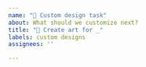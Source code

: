 ```yaml
---
name: "🎨 Custom design task"
about: What should we customize next?
title: "🎨 Create art for _"
labels: custom designs
assignees: ''

---
```

